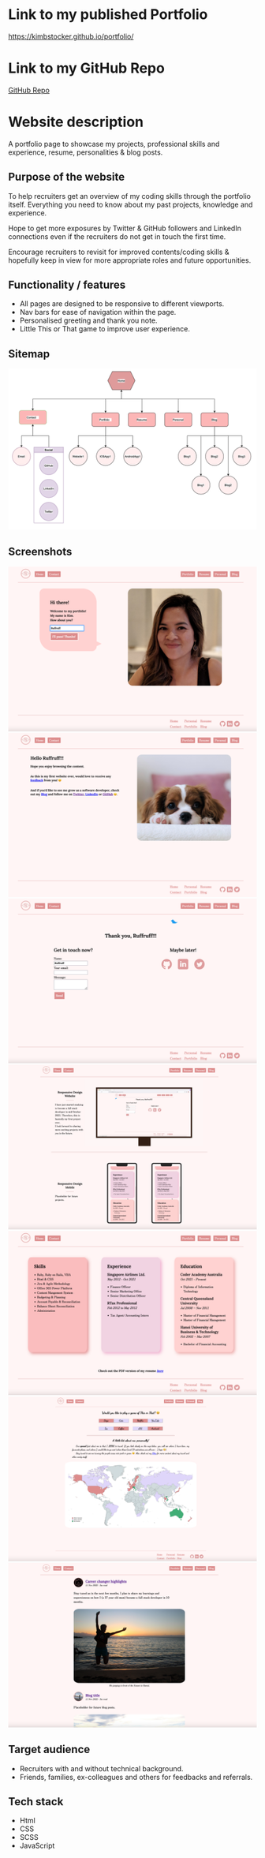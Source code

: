 # Link to my published Portfolio

https://kimbstocker.github.io/portfolio/

# Link to my GitHub Repo

[GitHub Repo](https://github.com/kimbstocker/KimStocker_T1A2)

# Website description

A portfolio page to showcase my projects, professional skills and experience, resume, personalities & blog posts. 

## Purpose of the website

To help recruiters get an overview of my coding skills through the portfolio itself. Everything you need to know about my past projects, knowledge and experience. 

Hope to get more exposures by Twitter & GitHub followers and LinkedIn connections even if the recruiters do not get in touch the first time. 

Encourage recruiters to revisit for improved contents/coding skills & hopefully keep in view for more appropriate roles and future opportunities.

## Functionality / features

- All pages are designed to be responsive to different viewports.
- Nav bars for ease of navigation within the page.
- Personalised greeting and thank you note.
- Little This or That game to improve user experience.

## Sitemap

![Site map](docs/Sitemap.png "Sitemap")

## Screenshots

![Home Page](docs/Page%20Screenshots/Screen%20Shot%20-%20home.png "HomePage")
![Welcome Page](docs/Page%20Screenshots/Screen%20Shot%20-%20welcome.png "WelcomePage")
![Contact Page](docs/Page%20Screenshots/Screen%20Shot%20-%20contact.png "ContactPage")
![Portfolio Page](docs/Page%20Screenshots/Screen%20Shot%20-%20%20portfolio.png "PorfolioPage")
![Resume Page](docs/Page%20Screenshots/Screen%20Shot%20-%20resume.png "ResumePage")
![Personal Page](docs/Page%20Screenshots/Screen%20Shot%20-%20personal.png "PersonalPage")
![Blog Page](docs/Page%20Screenshots/Screen%20Shot%20-%20blog.png "BlogPage")

## Target audience

- Recruiters with and without technical background.
- Friends, families, ex-colleagues and others for feedbacks and referrals.

## Tech stack 

- Html
- CSS
- SCSS
- JavaScript
